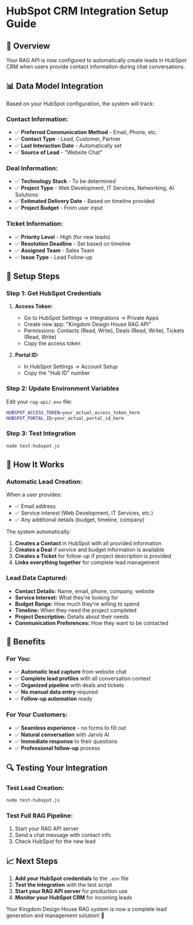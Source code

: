 # HubSpot CRM Integration Setup Guide

## 🎯 Overview
Your RAG API is now configured to automatically create leads in HubSpot CRM when users provide contact information during chat conversations.

## 📊 Data Model Integration
Based on your HubSpot configuration, the system will track:

### **Contact Information:**
- ✅ **Preferred Communication Method** - Email, Phone, etc.
- ✅ **Contact Type** - Lead, Customer, Partner
- ✅ **Last Interaction Date** - Automatically set
- ✅ **Source of Lead** - "Website Chat"

### **Deal Information:**
- ✅ **Technology Stack** - To be determined
- ✅ **Project Type** - Web Development, IT Services, Networking, AI Solutions
- ✅ **Estimated Delivery Date** - Based on timeline provided
- ✅ **Project Budget** - From user input

### **Ticket Information:**
- ✅ **Priority Level** - High (for new leads)
- ✅ **Resolution Deadline** - Set based on timeline
- ✅ **Assigned Team** - Sales Team
- ✅ **Issue Type** - Lead Follow-up

## 🔧 Setup Steps

### **Step 1: Get HubSpot Credentials**

1. **Access Token:**
   - Go to HubSpot Settings → Integrations → Private Apps
   - Create new app: "Kingdom Design House RAG API"
   - Permissions: Contacts (Read, Write), Deals (Read, Write), Tickets (Read, Write)
   - Copy the access token

2. **Portal ID:**
   - In HubSpot Settings → Account Setup
   - Copy the "Hub ID" number

### **Step 2: Update Environment Variables**

Edit your `rag-api/.env` file:

```bash
HUBSPOT_ACCESS_TOKEN=your_actual_access_token_here
HUBSPOT_PORTAL_ID=your_actual_portal_id_here
```

### **Step 3: Test Integration**

```bash
node test-hubspot.js
```

## 🚀 How It Works

### **Automatic Lead Creation:**
When a user provides:
- ✅ Email address
- ✅ Service interest (Web Development, IT Services, etc.)
- ✅ Any additional details (budget, timeline, company)

The system automatically:
1. **Creates a Contact** in HubSpot with all provided information
2. **Creates a Deal** if service and budget information is available
3. **Creates a Ticket** for follow-up if project description is provided
4. **Links everything together** for complete lead management

### **Lead Data Captured:**
- **Contact Details:** Name, email, phone, company, website
- **Service Interest:** What they're looking for
- **Budget Range:** How much they're willing to spend
- **Timeline:** When they need the project completed
- **Project Description:** Details about their needs
- **Communication Preferences:** How they want to be contacted

## 🎉 Benefits

### **For You:**
- ✅ **Automatic lead capture** from website chat
- ✅ **Complete lead profiles** with all conversation context
- ✅ **Organized pipeline** with deals and tickets
- ✅ **No manual data entry** required
- ✅ **Follow-up automation** ready

### **For Your Customers:**
- ✅ **Seamless experience** - no forms to fill out
- ✅ **Natural conversation** with Jarvis AI
- ✅ **Immediate response** to their questions
- ✅ **Professional follow-up** process

## 🔍 Testing Your Integration

### **Test Lead Creation:**
```bash
node test-hubspot.js
```

### **Test Full RAG Pipeline:**
1. Start your RAG API server
2. Send a chat message with contact info
3. Check HubSpot for the new lead

## 📈 Next Steps

1. **Add your HubSpot credentials** to the `.env` file
2. **Test the integration** with the test script
3. **Start your RAG API server** for production use
4. **Monitor your HubSpot CRM** for incoming leads

Your Kingdom Design House RAG system is now a complete lead generation and management solution! 🚀